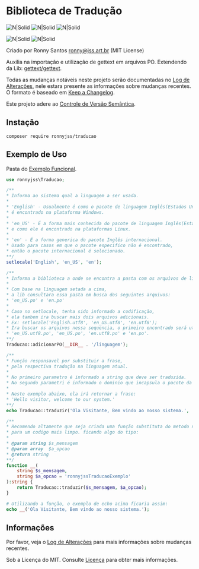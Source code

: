 # Biblioteca de Tradução
![N|Solid](https://img.shields.io/badge/por-%40ronnyjss-RONNY?logo=xcode&logoColor=%23FFFFFF&style=flat-square&color=00ABFF)
![N|Solid](https://img.shields.io/badge/PHP-%5E7.2-RONNY?logo=php&logoColor=%23FFFFFF&style=flat-square&color=00ABFF)
![N|Solid](https://img.shields.io/github/license/ronnyjss/traducao?logo=github&logoColor=%23FFFFFF&style=flat-square&color=%2300ABFF&label=Licença)

![N|Solid](https://img.shields.io/github/tag/ronnyjss/utilitario?logo=github&logoColor=%23FFFFFF&style=flat-square&color=00ABFF&label=Versão)
![N|Solid](https://github.com/php-gettext/Gettext/workflows/testing/badge.svg)


Criado por Ronny Santos ronny@jss.art.br (MIT License)

Auxilia na importação e utilização de gettext em arquivos PO.
Extendendo da Lib: [gettext/gettext](https://packagist.org/packages/gettext/gettext).

Todas as mudanças notáveis neste projeto serão documentadas no [Log de Alterações](CHANGELOG.md), nele estara presente as informações sobre mudanças recentes. O formato é baseado em [Keep a Changelog](https://keepachangelog.com/en/1.0.0/).

Este projeto adere ao [Controle de Versão Semântica](https://semver.org/spec/v2.0.0.html).

## Instação

```
composer require ronnyjss/traducao
```

## Exemplo de Uso

Pasta do [Exemplo Funcional](exemplo).

```php
use ronnyjss\Traducao;

/**
* Informa ao sistema qual a linguagem a ser usada.
*
* 'English' - Usualmente é como o pacote de linguagem Inglês(Estados Unidos),
* é encontrado na plataforma Windows.
*
* 'en_US' - É a forma mais conhecida do pacote de linguagem Inglês(Estados Unidos),
* e como ele é encontrado na plataformas Linux.
*
* 'en' - É a forma generica do pacote Inglês internacional.
* Usado para casos em que o pacote especifico não é encontrado,
* então o pacote internacional é selecionado.
**/
setlocale('English', 'en_US', 'en');

/**
* Informa a biblioteca a onde se encontra a pasta com os arquivos de linguagens disponiveis.
*
* Com base na linguagem setada a cima,
* a lib consultara essa pasta em busca dos seguintes arquivos:
* 'en_US.po' e 'en.po'
*
* Caso no setlocale, tenha sido informado a codificação,
* ela tambem ira buscar mais dois arquivos adicionais.
* Ex: setlocale('English.utf8', 'en_US.utf8', 'en.utf8');
* Ira buscar os arquivos nessa sequencia, o primeiro encontrado será utilizado:
* 'en_US.utf8.po', 'en_US.po', 'en.utf8.po' e 'en.po'.
**/
Traducao::adicionarPO(__DIR__ . '/linguagem');

/**
* Função responsavel por substituir a frase,
* pela respectiva tradução na linguagem atual.
*
* No primeiro parametro é informado a string que deve ser traduzida.
* No segundo parametri é informado o dominio que incapsula o pacote da linguagem.
*
* Neste exemplo abaixo, ela irá retornar a frase:
* 'Hello visitor, welcome to our system.'
**/
echo Traducao::traduzir('Ola Visitante, Bem vindo ao nosso sistema.', 'ronnyjssTraducaoExemplo');

/**
* Recomendo altamente que seja criada uma função substituta do metodo nativo da lib,
* para um codigo mais limpo. ficando algo do tipo:
*
* @param string	$s_mensagem
* @param array	$a_opcao
* @return string
**/
function __(
	string $s_mensagem,
	string $a_opcao = 'ronnyjssTraducaoExemplo'
):string {
	return Traducao::traduzir($s_mensagem, $a_opcao);
}

# Utilizando a função, o exemplo de echo acima ficaria assim:
echo __('Ola Visitante, Bem vindo ao nosso sistema.');
```

## Informações

Por favor, veja o [Log de Alterações](CHANGELOG.md) para mais informações sobre mudanças recentes.

Sob a Licença do MIT. Consulte [Licença](LICENÇA) para obter mais informações.

